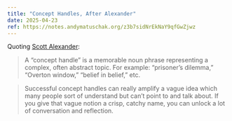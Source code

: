 ```yaml
---
title: "Concept Handles, After Alexander"
date: 2025-04-23
ref: https://notes.andymatuschak.org/z3b7sidNrEkNaY9qfGwZjwz
---
```

Quoting [Scott Alexander](https://notes.andymatuschak.org/z3b7sidNrEkNaY9qfGwZjwz):

> A “concept handle” is a memorable noun phrase representing a complex, often abstract topic. For example: “prisoner’s dilemma,” “Overton window,” “belief in belief,” etc.

> Successful concept handles can really amplify a vague idea which many people sort of understand but can’t point to and talk about. If you give that vague notion a crisp, catchy name, you can unlock a lot of conversation and reflection.